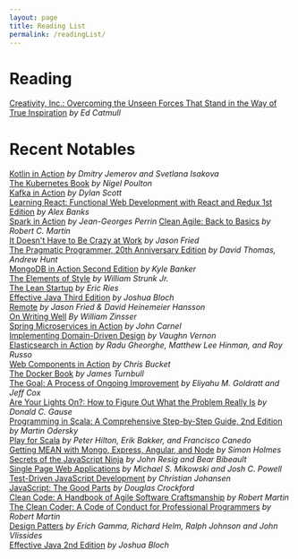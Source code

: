 ```yaml
---
layout: page
title: Reading List
permalink: /readingList/
---
```


# Reading
[Creativity, Inc.: Overcoming the Unseen Forces That Stand in the Way of True Inspiration](https://www.amazon.com/dp/B00FUZQYBO) _by Ed Catmull_

# Recent Notables
[Kotlin in Action](https://www.manning.com/books/kotlin-in-action) _by Dmitry Jemerov and Svetlana Isakova_  
[The Kubernetes Book](https://www.amazon.com/Kubernetes-Book-Version-November-2018-ebook/dp/B072TS9ZQZ) _by Nigel Poulton_  
[Kafka in Action](https://www.manning.com/books/kafka-in-action) _by Dylan Scott_  
[Learning React: Functional Web Development with React and Redux 1st Edition](https://www.amazon.com/Learning-React-Functional-Development-Redux/dp/1491954620) _by Alex Banks_  
[Spark in Action](https://www.manning.com/books/spark-in-action-second-edition) _by Jean-Georges Perrin_ 
[Clean Agile: Back to Basics](https://www.amazon.com/Clean-Agile-Basics-Robert-Martin/dp/0135781868) _by Robert C. Martin_  
[It Doesn't Have to Be Crazy at Work](https://www.amazon.com/Doesnt-Have-Be-Crazy-Work/dp/0062874780) _by Jason Fried_  
[The Pragmatic Programmer, 20th Anniversary Edition](https://pragprog.com/book/tpp20/the-pragmatic-programmer-20th-anniversary-edition) _by David Thomas, Andrew Hunt_  
[MongoDB in Action Second Edition](https://www.manning.com/books/mongodb-in-action-second-edition) _by Kyle Banker_  
[The Elements of Style](https://www.amazon.com/Elements-Style-William-Strunk-ebook/dp/B005IT0V8O) _by William Strunk Jr._  
[The Lean Startup](http://theleanstartup.com/book) _by Eric Ries_  
[Effective Java Third Edition](https://www.informit.com/store/effective-java-9780134685991) _by Joshua Bloch_  
[Remote](https://basecamp.com/books/remote) _by Jason Fried & David Heinemeier Hansson_  
[On Writing Well](https://www.amazon.com/dp/B0090RVGW0) _By William Zinsser_  
[Spring Microservices in Action](https://www.manning.com/books/spring-microservices-in-action) _by John Carnel_  
[Implementing Domain-Driven Design](https://www.amazon.com/Implementing-Domain-Driven-Design-Vaughn-Vernon/dp/0321834577) _by Vaughn Vernon_  
[Elasticsearch in Action](https://www.manning.com/books/elasticsearch-in-action) _by Radu Gheorghe, Matthew Lee Hinman, and Roy Russo_  
[Web Components in Action](https://www.manning.com/books/web-components-in-action-cx) _by Chris Bucket_  
[The Docker Book](http://www.dockerbook.com/) _by James Turnbull_  
[The Goal: A Process of Ongoing Improvement](http://www.amazon.com/Goal-Process-Ongoing-Improvement/dp/0884271951) _by Eliyahu M. Goldratt and Jeff Cox_  
[Are Your Lights On?: How to Figure Out What the Problem Really Is](http://www.amazon.com/Are-Your-Lights-Figure-Problem/dp/0932633161) _by Donald C. Gause_  
[Programming in Scala: A Comprehensive Step-by-Step Guide, 2nd Edition](http://www.amazon.com/Programming-Scala-Comprehensive-Step-Step/dp/0981531644) _by Martin Odersky_  
[Play for Scala](https://www.manning.com/books/play-for-scala) _by Peter Hilton, Erik Bakker, and Francisco Canedo_  
[Getting MEAN with Mongo, Express, Angular, and Node](https://www.manning.com/books/getting-mean-with-mongo-express-angular-and-node) _by Simon Holmes_  
[Secrets of the JavaScript Ninja](https://www.manning.com/books/secrets-of-the-javascript-ninja) _by John Resig and Bear Bibeault_  
[Single Page Web Applications](https://www.manning.com/books/single-page-web-applications) _by Michael S. Mikowski and Josh C. Powell_  
[Test-Driven JavaScript Development](http://www.amazon.com/Test-Driven-JavaScript-Development-Developers-Library/dp/0321683919) _by Christian Johansen_  
[JavaScript: The Good Parts](http://www.amazon.com/JavaScript-Good-Parts-Douglas-Crockford/dp/0596517742) _by Douglas Crockford_  
[Clean Code: A Handbook of Agile Software Craftsmanship](http://www.amazon.com/Clean-Code-Handbook-Software-Craftsmanship-ebook/dp/B001GSTOAM) _by Robert Martin_  
[The Clean Coder: A Code of Conduct for Professional Programmers](http://www.amazon.com/The-Clean-Coder-Professional-Programmers-ebook/dp/B0050JLC9Y) _by Robert Martin_  
[Design Patters](https://en.wikipedia.org/wiki/Design_Patterns) _by Erich Gamma, Richard Helm, Ralph Johnson and John Vlissides_  
[Effective Java 2nd Edition](https://www.amazon.com/Effective-Java-2nd-Joshua-Bloch/dp/0321356683) _by Joshua Bloch_  